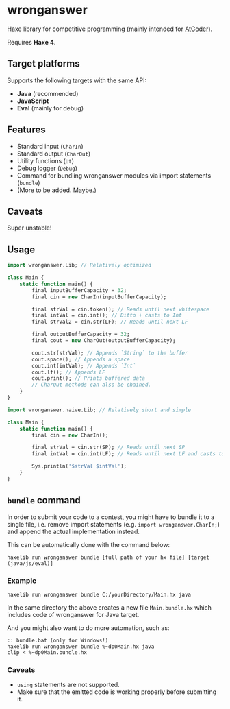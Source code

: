 # wronganswer

Haxe library for competitive programming (mainly intended for [AtCoder](https://atcoder.jp/)).

Requires **Haxe 4**.

## Target platforms

Supports the following targets with the same API:

- **Java** (recommended)
- **JavaScript**
- **Eval** (mainly for debug)

## Features

- Standard input (`CharIn`)
- Standard output (`CharOut`)
- Utility functions (`Ut`)
- Debug logger (`Debug`)
- Command for bundling wronganswer modules via import statements (`bundle`)
- (More to be added. Maybe.)

## Caveats

Super unstable!

## Usage

```haxe
import wronganswer.Lib; // Relatively optimized

class Main {
	static function main() {
		final inputBufferCapacity = 32;
		final cin = new CharIn(inputBufferCapacity);

		final strVal = cin.token(); // Reads until next whitespace
		final intVal = cin.int(); // Ditto + casts to Int
		final strVal2 = cin.str(LF); // Reads until next LF

		final outputBufferCapacity = 32;
		final cout = new CharOut(outputBufferCapacity);

		cout.str(strVal); // Appends `String` to the buffer
		cout.space(); // Appends a space
		cout.int(intVal); // Appends `Int`
		cout.lf(); // Appends LF
		cout.print(); // Prints buffered data
		// CharOut methods can also be chained.
	}
}
```

```haxe
import wronganswer.naive.Lib; // Relatively short and simple

class Main {
	static function main() {
		final cin = new CharIn();

		final strVal = cin.str(SP); // Reads until next SP
		final intVal = cin.int(LF); // Reads until next LF and casts to Int

		Sys.println('$strVal $intVal');
	}
}
```

## `bundle` command

In order to submit your code to a contest, you might have to bundle it to a single file, i.e. remove import statements (e.g. `import wronganswer.CharIn;`) and append the actual implementation instead.

This can be automatically done with the command below:

```
haxelib run wronganswer bundle [full path of your hx file] [target (java/js/eval)]
```

### Example

```
haxelib run wronganswer bundle C:/yourDirectory/Main.hx java
```

In the same directory the above creates a new file `Main.bundle.hx` which includes code of wronganswer for Java target.

And you might also want to do more automation, such as:

```Batchfile
:: bundle.bat (only for Windows!)
haxelib run wronganswer bundle %~dp0Main.hx java
clip < %~dp0Main.bundle.hx
```

### Caveats

- `using` statements are not supported.
- Make sure that the emitted code is working properly before submitting it.
